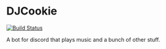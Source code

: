# DJCookie

[![Build Status](https://travis-ci.org/RubenG123/djcookie-bot.svg?branch=master)](https://travis-ci.org/RubenG123/djcookie-bot)

A bot for discord that plays music and a bunch of other stuff.
